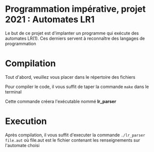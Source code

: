 # Programmation impérative, projet 2021 : Automates LR1

Le but de ce projet est d'implanter un programme qui exécute des automates LR(1). Ces derniers servent à reconnaître des langages de programmation

# Compilation 

Tout d'abord, veuillez vous placer dans le répertoire des fichiers

Pour compiler le code, il vous suffit de taper la commande `make` dans le terminal

Cette commande créera l'exécutable nommé **lr_parser** 

# Execution 

Après compilation, il vous suffit d'executer la commande `./lr_parser file.aut` où file.aut est le fichier contenant les renseignements sur l'automate choisi

